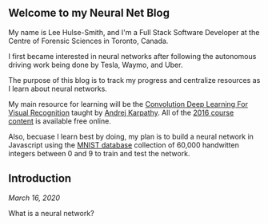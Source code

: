 ## Welcome to my Neural Net Blog

My name is Lee Hulse-Smith, and I'm a Full Stack Software Developer at the Centre of Forensic Sciences in Toronto, Canada. 

I first became interested in neural networks after following the autonomous driving work being done by Tesla, Waymo, and Uber.

The purpose of this blog is to track my progress and centralize resources as I learn about neural networks.

My main resource for learning will be the [Convolution Deep Learning For Visual Recognition](http://cs231n.stanford.edu/) taught by [Andrej Karpathy](https://cs.stanford.edu/people/karpathy/). All of the [2016 course content](https://www.youtube.com/playlist?list=PLkt2uSq6rBVctENoVBg1TpCC7OQi31AlC) is available free online.

Also, becuase I learn best by doing, my plan is to build a neural network in Javascript using the [MNIST database](http://yann.lecun.com/exdb/mnist/) collection of 60,000 handwitten integers between 0 and 9 to train and test the network.

## Introduction

_March 16, 2020_

What is a neural network? 

